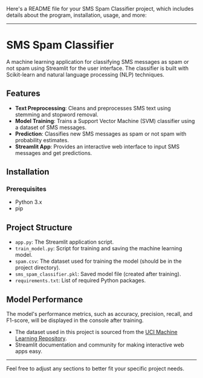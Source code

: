 Here's a README file for your SMS Spam Classifier project, which includes details about the program, installation, usage, and more:

---

# SMS Spam Classifier

A machine learning application for classifying SMS messages as spam or not spam using Streamlit for the user interface. The classifier is built with Scikit-learn and natural language processing (NLP) techniques.

## Features

- **Text Preprocessing**: Cleans and preprocesses SMS text using stemming and stopword removal.
- **Model Training**: Trains a Support Vector Machine (SVM) classifier using a dataset of SMS messages.
- **Prediction**: Classifies new SMS messages as spam or not spam with probability estimates.
- **Streamlit App**: Provides an interactive web interface to input SMS messages and get predictions.

## Installation

### Prerequisites

- Python 3.x
- pip



## Project Structure

- `app.py`: The Streamlit application script.
- `train_model.py`: Script for training and saving the machine learning model.
- `spam.csv`: The dataset used for training the model (should be in the project directory).
- `sms_spam_classifier.pkl`: Saved model file (created after training).
- `requirements.txt`: List of required Python packages.

## Model Performance

The model's performance metrics, such as accuracy, precision, recall, and F1-score, will be displayed in the console after training.




- The dataset used in this project is sourced from the [UCI Machine Learning Repository](https://archive.ics.uci.edu/ml/datasets/sms+spam+collection).
- Streamlit documentation and community for making interactive web apps easy.

---

Feel free to adjust any sections to better fit your specific project needs.
